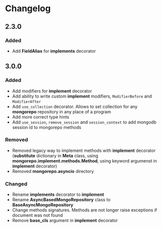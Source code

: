 # Changelog

## 2.3.0

### Added
  - Add __FieldAlias__ for __implements__ decorator

## 3.0.0

### Added
  - Add modifiers for __implement__ decorator
  - Add ability to write custom __implement__ modifiers, `ModifierBefore` and `ModifierAfter`
  - Add `use_collection` decorator. Allows to set collection for any __mongorepo__ repository in any place of a program
  - Add more correct type hints
  - Add `use_session`, `remove_session` and `session_context` to add mongodb session id to mongorepo methods 

### Removed
  - Removed legacy way to implement methods with __implement__ decorator (__substitute__ dictionary in __Meta__ class, using __mongorepo.implement.methods.Method__, using keyword argumenst in __implement__ decorator) 
  - Removed __mongorepo.asyncio__ directory

### Changed
  - Rename __implements__ decorator to __implement__
  - Rename __AsyncBasedMongoRepository__ class to __BaseAsyncMongoRepository__
  - Change methods signatures. Methods are not longer raise exceptions if document was not found
  - Remove __base_cls__ argument in __implement__ decorator
